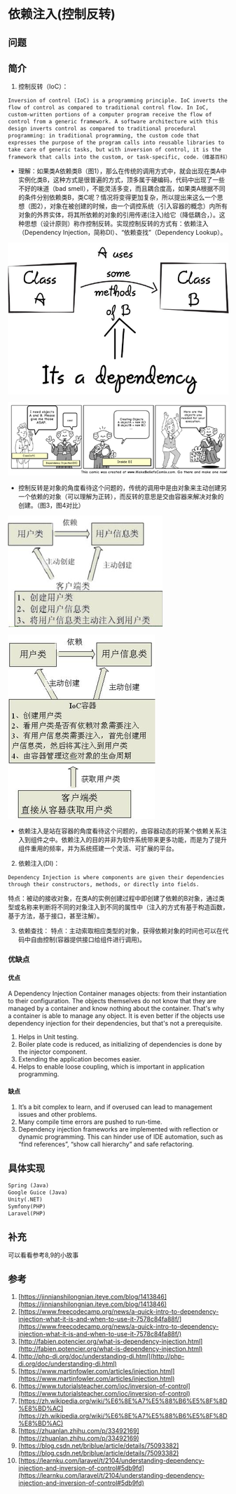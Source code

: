 # 依赖注入(控制反转)

## 问题


## 简介

1. 控制反转（IoC）：
```
Inversion of control (IoC) is a programming principle. IoC inverts the flow of control as compared to traditional control flow. In IoC, custom-written portions of a computer program receive the flow of control from a generic framework. A software architecture with this design inverts control as compared to traditional procedural programming: in traditional programming, the custom code that expresses the purpose of the program calls into reusable libraries to take care of generic tasks, but with inversion of control, it is the framework that calls into the custom, or task-specific, code.（维基百科）
```

* 理解：如果类A依赖类B（图1），那么在传统的调用方式中，就会出现在类A中实例化类B，这种方式是很普遍的方式，顶多属于硬编码，代码中出现了一些不好的味道（bad smell），不能灵活多变，而且耦合度高，如果类A根据不同的条件分别依赖类B，类C呢？情况将变得更加复杂，所以提出来这么一个思想（图2），对象在被创建的时候，由一个调控系统（引入容器的概念）内所有对象的外界实体，将其所依赖的对象的引用传递(注入)给它（降低耦合，）。这种思想（设计原则）称作控制反转。实现控制反转的方式有：依赖注入（Dependency Injection，简称DI）、“依赖查找”（Dependency Lookup）。

![图1](./../assets/images/2019070201.jpeg)

![图2](./../assets/images/2019070202.png)

* 控制反转是对象的角度看待这个问题的，传统的调用中是由对象来主动创建另一个依赖的对象（可以理解为正转），而反转的意思是交由容器来解决对象的创建。（图3，图4对比）

![图1](./../assets/images/2019070203.jpeg)

![图1](./../assets/images/2019070204.jpeg)

* 依赖注入是站在容器的角度看待这个问题的，由容器动态的将某个依赖关系注入到组件之中。依赖注入的目的并非为软件系统带来更多功能，而是为了提升组件重用的频率，并为系统搭建一个灵活、可扩展的平台。

2. 依赖注入(DI)：
```
Dependency Injection is where components are given their dependencies through their constructors, methods, or directly into fields.
```
特点：被动的接收对象，在类A的实例创建过程中即创建了依赖的B对象，通过类型或名称来判断将不同的对象注入到不同的属性中（注入的方式有基于构造函数，基于方法，基于接口，甚至注解）。

3. 依赖查找：
特点：主动索取相应类型的对象，获得依赖对象的时间也可以在代码中自由控制(容器提供接口给组件进行调用)。

### 优缺点
#### 优点

A Dependency Injection Container manages objects: from their instantiation to their configuration. The objects themselves do not know that they are managed by a container and know nothing about the container. That's why a container is able to manage any object. It is even better if the objects use dependency injection for their dependencies, but that's not a prerequisite.

  1. Helps in Unit testing.
  2. Boiler plate code is reduced, as initializing of dependencies is done by the injector component.
  3. Extending the application becomes easier.
  4. Helps to enable loose coupling, which is important in application programming.

#### 缺点
  1. It’s a bit complex to learn, and if overused can lead to management issues and other problems.
  2. Many compile time errors are pushed to run-time.
  3. Dependency injection frameworks are implemented with reflection or dynamic programming. This can hinder use of IDE automation, such as “find references”, “show call hierarchy” and safe refactoring.

## 具体实现
```
Spring (Java)
Google Guice (Java)
Unity(.NET)
Symfony(PHP)
Laravel(PHP)
```

## 补充
可以看看参考8,9的小故事

## 参考
1. [https://jinnianshilongnian.iteye.com/blog/1413846](https://jinnianshilongnian.iteye.com/blog/1413846)
2. [https://www.freecodecamp.org/news/a-quick-intro-to-dependency-injection-what-it-is-and-when-to-use-it-7578c84fa88f/](https://www.freecodecamp.org/news/a-quick-intro-to-dependency-injection-what-it-is-and-when-to-use-it-7578c84fa88f/)
3. [http://fabien.potencier.org/what-is-dependency-injection.html](http://fabien.potencier.org/what-is-dependency-injection.html)
4. [http://php-di.org/doc/understanding-di.html](http://php-di.org/doc/understanding-di.html)
5. [https://www.martinfowler.com/articles/injection.html](https://www.martinfowler.com/articles/injection.html)
6. [https://www.tutorialsteacher.com/ioc/inversion-of-control](https://www.tutorialsteacher.com/ioc/inversion-of-control)
7. [https://zh.wikipedia.org/wiki/%E6%8E%A7%E5%88%B6%E5%8F%8D%E8%BD%AC](https://zh.wikipedia.org/wiki/%E6%8E%A7%E5%88%B6%E5%8F%8D%E8%BD%AC)
8. [https://zhuanlan.zhihu.com/p/33492169](https://zhuanlan.zhihu.com/p/33492169)
9. [https://blog.csdn.net/briblue/article/details/75093382](https://blog.csdn.net/briblue/article/details/75093382)
10. [https://learnku.com/laravel/t/2104/understanding-dependency-injection-and-inversion-of-control#5db9fd](https://learnku.com/laravel/t/2104/understanding-dependency-injection-and-inversion-of-control#5db9fd)